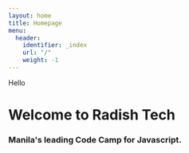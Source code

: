 ```yaml
---
layout: home
title: Homepage
menu:
  header:
    identifier: _index
    url: "/"
    weight: -1
---
```

Hello

# Welcome to Radish Tech

### Manila's leading Code Camp for Javascript.